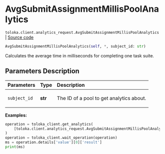 # AvgSubmitAssignmentMillisPoolAnalytics
`toloka.client.analytics_request.AvgSubmitAssignmentMillisPoolAnalytics` | [Source code](https://github.com/Toloka/toloka-kit/blob/v1.2.1/src/client/analytics_request.py#L172)

```python
AvgSubmitAssignmentMillisPoolAnalytics(self, *, subject_id: str)
```

Calculates the average time in milliseconds for completing one task suite.

## Parameters Description

| Parameters | Type | Description |
| :----------| :----| :-----------|
`subject_id`|**str**|<p>The ID of a pool to get analytics about.</p>

**Examples:**


```python
operation = toloka_client.get_analytics(
    [toloka.client.analytics_request.AvgSubmitAssignmentMillisPoolAnalytics(subject_id='1084779')]
)
operation = toloka_client.wait_operation(operation)
ms = operation.details['value'][0]['result']
print(ms)
```
